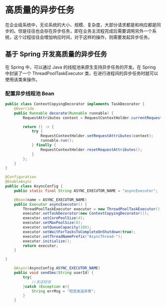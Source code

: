 # 高质量的异步任务
在企业级系统中，无论系统的大小、规模、复杂度，大部分请求都是和响应都是同步的。但是往往也会存在异步任务，即在业务主流程完成后需要调用另外一个系统，这个过程往往会增加响应时间，对于这样的操作，则需要发起异步任务。

## 基于 Spring 开发高质量的异步任务

在 Spring 中，可以通过 Java 的线程池来原生支持异步任务的开发。在 Spring 中封装了一个 ThreadPoolTaskExecutor 类，在进行进程间的异步任务时就可以使用该类来操作。

### 配置异步线程池 Bean

```java
public class ContextCopyingDecorator implements TaskDecorator {
    @Override
    public Runnable decorate(Runnable runnable) {
        RequestAttributes context = RequestContextHolder.currentRequestAttributes();

        return () -> {
            try {
                RequestContextHolder.setRequestAttributes(context);
                runnable.run();
            } finally {
                RequestContextHolder.resetRequestAttributes();
            }
        };
    }
}
```

```java
@Configuration
@EnableAsync
public class AsyncConfig {
    public static final String ASYNC_EXECUTOR_NAME = "asyncExecutor";

    @Bean(name = ASYNC_EXECUTOR_NAME)
    public Executor asyncExecutor() {
        ThreadPoolTaskExecutor executor = new ThreadPoolTaskExecutor();
        executor.setTaskDecorator(new ContextCopyingDecorator());
        executor.setCorePoolSize(4);
        executor.setMaxPoolSize(8);
        executor.setQueueCapacity(100);
        executor.setWaitForTasksToCompleteOnShutdown(true);
        executor.setThreadNamePrefix("AsyncThread-");
        executor.initialize();
        return executor;
    }

}
```

```java
    @Async(AsyncConfig.ASYNC_EXECUTOR_NAME)
    public void sendSms(String userId) {
        try{
            //发送短信
        }catch (Exception e){
            String errMsg = "短信发送异常";
        }
    }
```

